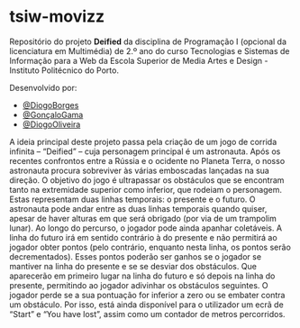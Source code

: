 # tsiw-movizz

Repositório do projeto **Deified** da disciplina de Programação I (opcional da licenciatura em Multimédia) de 2.º ano do curso Tecnologias e Sistemas de Informação para a Web da Escola Superior de Media Artes e Design - Instituto Politécnico do Porto.

Desenvolvido por:

- [@DiogoBorges](https://github.com/Darwin1337)
- [@GonçaloGama](https://github.com/Gama10Tech)
- [@DiogoOliveira](https://github.com/Diogoliveira119)


A ideia principal deste projeto passa pela criação de um jogo de corrida infinita – “Deified” – cuja personagem principal é um astronauta. Após os recentes confrontos entre a Rússia e o ocidente no Planeta Terra, o nosso astronauta procura sobreviver às várias emboscadas lançadas na sua direção.
O objetivo do jogo é ultrapassar os obstáculos que se encontram tanto na extremidade superior como inferior, que rodeiam o personagem. Estas representam duas linhas temporais: o presente e o futuro. O astronauta pode andar entre as duas linhas temporais quando quiser, apesar de haver alturas em que será obrigado (por via de um trampolim lunar). Ao longo do percurso, o jogador pode ainda apanhar coletáveis.
A linha do futuro irá em sentido contrário à do presente e não permitirá ao jogador obter pontos (pelo contrário, enquanto nesta linha, os pontos serão decrementados). Esses pontos poderão ser ganhos se o jogador se mantiver na linha do presente e se se desviar dos obstáculos. Que aparecerão em primeiro lugar na linha do futuro e só depois na linha do presente, permitindo ao jogador adivinhar os obstáculos seguintes.
O jogador perde se a sua pontuação for inferior a zero ou se embater contra um obstáculo. Por isso, está ainda disponível para o utilizador um ecrã de “Start” e “You have lost”, assim como um contador de metros percorridos.
